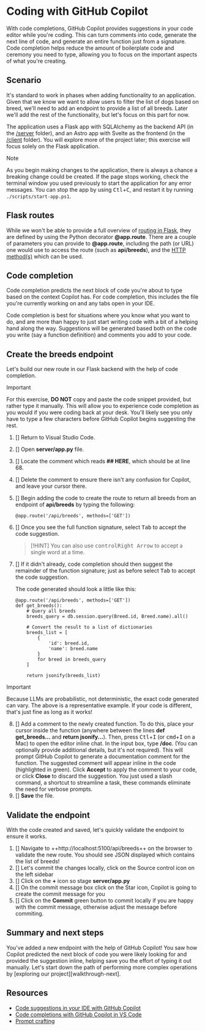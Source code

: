 # Coding with GitHub Copilot

With code completions, GitHub Copilot provides suggestions in your code editor while you're coding. This can turn comments into code, generate the next line of code, and generate an entire function just from a signature. Code completion helps reduce the amount of boilerplate code and ceremony you need to type, allowing you to focus on the important aspects of what you're creating.

## Scenario

It's standard to work in phases when adding functionality to an application. Given that we know we want to allow users to filter the list of dogs based on breed, we'll need to add an endpoint to provide a list of all breeds. Later we'll add the rest of the functionality, but let's focus on this part for now.

The application uses a Flask app with SQLAlchemy as the backend API (in the [/server][server-code] folder), and an Astro app with Svelte as the frontend (in the [/client][client-code] folder). You will explore more of the project later; this exercise will focus solely on the Flask application.

> [!NOTE]
> As you begin making changes to the application, there is always a chance a breaking change could be created. If the page stops working, check the terminal window you used previously to start the application for any error messages. You can stop the app by using <kbd>Ctl</kbd>+<kbd>C</kbd>, and restart it by running `./scripts/start-app.ps1`.

## Flask routes

While we won't be able to provide a full overview of [routing in Flask][flask-routing], they are defined by using the Python decorator **@app.route**. There are a couple of parameters you can provide to **@app.route**, including the path (or URL) one would use to access the route (such as **api/breeds**), and the [HTTP method(s)][http-methods] which can be used.

## Code completion

Code completion predicts the next block of code you're about to type based on the context Copilot has. For code completion, this includes the file you're currently working on and any tabs open in your IDE.

Code completion is best for situations where you know what you want to do, and are more than happy to just start writing code with a bit of a helping hand along the way. Suggestions will be generated based both on the code you write (say a function definition) and comments you add to your code.

## Create the breeds endpoint

Let's build our new route in our Flask backend with the help of code completion.

> [!IMPORTANT]
> For this exercise, **DO NOT** copy and paste the code snippet provided, but rather type it manually. This will allow you to experience code completion as you would if you were coding back at your desk. You'll likely see you only have to type a few characters before GitHub Copilot begins suggesting the rest.

1. []  Return to Visual Studio Code.
2. []  Open **server/app.py** file.
3. []  Locate the comment which reads **## HERE**, which should be at line 68.
4. []  Delete the comment to ensure there isn't any confusion for Copilot, and leave your cursor there.
5. []  Begin adding the code to create the route to return all breeds from an endpoint of **api/breeds** by typing the following:

    ```python-nocopy
    @app.route('/api/breeds', methods=['GET'])
    ```

6. []  Once you see the full function signature, select <kbd>Tab</kbd> to accept the code suggestion.
   > [!HINT] You can also use <kbd>control</kbd><kbd>Right Arrow</kbd> to accept a single word at a time.
7. []  If it didn't already, code completion should then suggest the remainder of the function signature; just as before select <kbd>Tab</kbd> to accept the code suggestion.
    
    The code generated should look a little like this:

    ```python-nocopy
    @app.route('/api/breeds', methods=['GET'])
    def get_breeds():
        # Query all breeds
        breeds_query = db.session.query(Breed.id, Breed.name).all()
        
        # Convert the result to a list of dictionaries
        breeds_list = [
            {
                'id': breed.id,
                'name': breed.name
            }
            for breed in breeds_query
        ]
        
        return jsonify(breeds_list)
    ```

> [!IMPORTANT]
> Because LLMs are probabilistic, not deterministic, the exact code generated can vary. The above is a representative example. If your code is different, that's just fine as long as it works!

8. [] Add a comment to the newly created function. To do this, place your cursor inside the function (anywhere between the lines **def get_breeds...** and **return jsonify...**). Then, press <kbd>Ctl</kbd>+<kbd>I</kbd> (or <kbd>cmd</kbd>+<kbd>I</kbd> on a Mac) to open the editor inline chat. In the input box, type **/doc**. (You can optionally provide additional details, but it's not required). This will prompt GitHub Copilot to generate a documentation comment for the function. The suggested comment will appear inline in the code (highlighted in green). Click **Accept** to apply the comment to your code, or click **Close** to discard the suggestion. You just used a slash command, a shortcut to streamline a task, these commands eliminate the need for verbose prompts.
9. []  **Save** the file.

## Validate the endpoint

With the code created and saved, let's quickly validate the endpoint to ensure it works.

1. []  Navigate to ++http://localhost:5100/api/breeds++ on the browser to validate the new route. You should see JSON displayed which contains the list of breeds!
2. [] Let's commit the changes locally, click on the Source control icon on the left sidebar
3. [] Click on the **+** icon so stage **server/app.py**
4. [] On the commit message box click on the Star icon, Copilot is going to create the commit message for you
5. [] Click on the **Commit** green button to commit locally if you are happy with the commit message, otherwise adjust the message before commiting.



## Summary and next steps

You've added a new endpoint with the help of GitHub Copilot! You saw how Copilot predicted the next block of code you were likely looking for and provided the suggestion inline, helping save you the effort of typing it out manually. Let's start down the path of performing more complex operations by [exploring our project][walkthrough-next].

## Resources

- [Code suggestions in your IDE with GitHub Copilot][copilot-suggestions]
- [Code completions with GitHub Copilot in VS Code][vscode-copilot]
- [Prompt crafting][prompt-crafting]


[client-code]: /client/
[copilot-suggestions]: https://docs.github.com/en/copilot/using-github-copilot/getting-code-suggestions-in-your-ide-with-github-copilot
[flask-routing]: https://flask.palletsprojects.com/en/stable/quickstart/#routing
[http-methods]: https://www.w3schools.com/tags/ref_httpmethods.asp
[prompt-crafting]: https://code.visualstudio.com/docs/copilot/prompt-crafting
[server-code]: /server/
[vscode-copilot]: https://code.visualstudio.com/docs/copilot/ai-powered-suggestions
